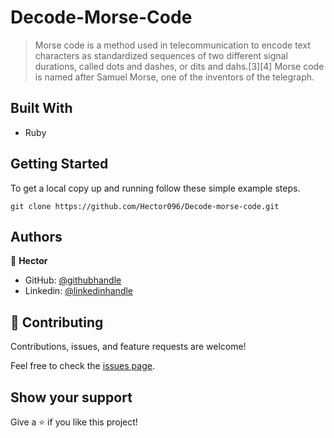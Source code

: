 # Decode-Morse-Code

>  Morse code is a method used in telecommunication to encode text characters as standardized sequences of two different signal durations, called dots and dashes, or dits and dahs.[3][4] Morse code is named after Samuel Morse, one of the inventors of the telegraph.


## Built With

- Ruby

## Getting Started

To get a local copy up and running follow these simple example steps.

```
git clone https://github.com/Hector096/Decode-morse-code.git
```

## Authors
:bearded_person: **Hector**
  - GitHub: [@githubhandle](https://github.com/Hector096)
  - Linkedin: [@linkedinhandle](https://www.linkedin.com/in/hector096/)


## 🤝 Contributing

Contributions, issues, and feature requests are welcome!

Feel free to check the [issues page](https://github.com/Hector096/Decode-morse-code/issues).


## Show your support

Give a ⭐️ if you like this project!

